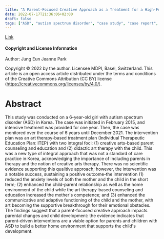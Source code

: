 ```yaml
---
title: "A Parent-Focused Creative Approach as a Treatment for a High-Functioning Child with Autism Spectrum Disorder (ASD) in Korea: A Case Study"
date: 2022-07-17T21:36:06+02:00
draft: false
tags: ["ASD", "autism spectrum disorder", "case study", "case report", "art therapy", "parent intervention"]
---
```


[Link](https://pubmed.ncbi.nlm.nih.gov/35805495/)

#### Copyright and License Information

Author: Jung Eun Jeanne Park

Copyright © 2022 by the author.
Licensee MDPI, Basel, Switzerland. This article is an open access article distributed under the terms and conditions of the Creative Commons Attribution (CC BY) license (https://creativecommons.org/licenses/by/4.0/).

# Abstract

This study was conducted on a 6-year-old girl with autism spectrum disorder (ASD) in Korea. The case was initiated in February 2015, and intensive treatment was provided for one year. Then, the case was monitored over the course of 6 years until December 2021. The intervention plan was an art therapy-based treatment plan (Individual Therapeutic Education Plan: ITEP) with two integral foci: (1) creative arts-based parent counseling and education and (2) didactic art therapy with the child. This was a new type of integral approach that was not a standard of care practice in Korea, acknowledging the importance of including parents in therapy and the notion of creative arts therapy. There was no scientific evidence supporting this qualitive approach; however, the intervention was a notable success, sustaining a positive outcome-the intervention (1) reduced the anxiety levels of both the mother and the child in the short term; (2) enhanced the child-parent relationship as well as the home environment of the child while the art therapy-based counseling and education increased the mother's competence; and (3) enhanced the communicative and adaptive functioning of the child and the mother, with art becoming the supportive breakthrough for their emotional obstacles. The findings suggest that a parent-focused creative approach impacts parental changes and child development: the evidence indicates that parent-driven interventions are a viable option for parents and children with ASD to build a better home environment that supports the child's development. 
